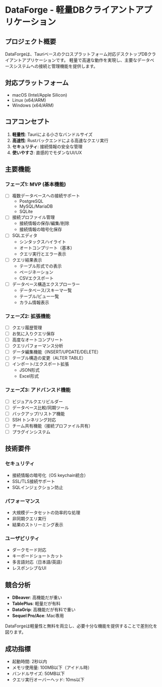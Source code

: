 # DataForge - 軽量DBクライアントアプリケーション

## プロジェクト概要
DataForgeは、Tauriベースのクロスプラットフォーム対応デスクトップDBクライアントアプリケーションです。
軽量で高速な動作を実現し、主要なデータベースシステムへの接続と管理機能を提供します。

## 対応プラットフォーム
- macOS (Intel/Apple Silicon)
- Linux (x64/ARM)
- Windows (x64/ARM)

## コアコンセプト
1. **軽量性**: Tauriによる小さなバンドルサイズ
2. **高速性**: Rustバックエンドによる高速なクエリ実行
3. **セキュリティ**: 接続情報の安全な管理
4. **使いやすさ**: 直感的でモダンなUI/UX

## 主要機能

### フェーズ1: MVP (基本機能)
- [ ] 複数データベースへの接続サポート
  - PostgreSQL
  - MySQL/MariaDB
  - SQLite
- [ ] 接続プロファイル管理
  - 接続情報の保存/編集/削除
  - 接続情報の暗号化保存
- [ ] SQLエディタ
  - シンタックスハイライト
  - オートコンプリート（基本）
  - クエリ実行とエラー表示
- [ ] クエリ結果表示
  - テーブル形式での表示
  - ページネーション
  - CSVエクスポート
- [ ] データベース構造エクスプローラー
  - データベース/スキーマ一覧
  - テーブル/ビュー一覧
  - カラム情報表示

### フェーズ2: 拡張機能
- [ ] クエリ履歴管理
- [ ] お気に入りクエリ保存
- [ ] 高度なオートコンプリート
- [ ] クエリパフォーマンス分析
- [ ] データ編集機能（INSERT/UPDATE/DELETE）
- [ ] テーブル構造の変更（ALTER TABLE）
- [ ] インポート/エクスポート拡張
  - JSON形式
  - Excel形式

### フェーズ3: アドバンスド機能
- [ ] ビジュアルクエリビルダー
- [ ] データベース比較/同期ツール
- [ ] バックアップ/リストア機能
- [ ] SSH トンネリング対応
- [ ] チーム共有機能（接続プロファイル共有）
- [ ] プラグインシステム

## 技術要件

### セキュリティ
- 接続情報の暗号化（OS keychain統合）
- SSL/TLS接続サポート
- SQLインジェクション防止

### パフォーマンス
- 大規模データセットの効率的な処理
- 非同期クエリ実行
- 結果のストリーミング表示

### ユーザビリティ
- ダークモード対応
- キーボードショートカット
- 多言語対応（日本語/英語）
- レスポンシブなUI

## 競合分析
- **DBeaver**: 高機能だが重い
- **TablePlus**: 軽量だが有料
- **DataGrip**: 高機能だが有料で重い
- **Sequel Pro/Ace**: Mac専用

DataForgeは軽量性と無料を両立し、必要十分な機能を提供することで差別化を図ります。

## 成功指標
- 起動時間: 2秒以内
- メモリ使用量: 100MB以下（アイドル時）
- バンドルサイズ: 50MB以下
- クエリ実行オーバーヘッド: 10ms以下